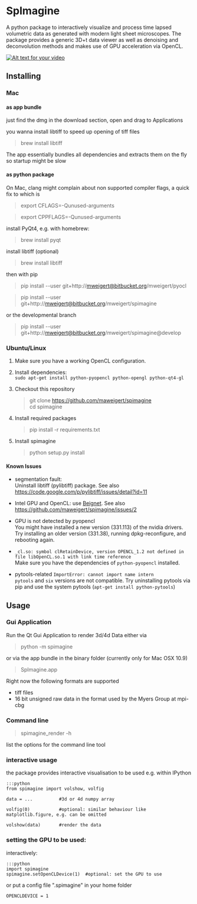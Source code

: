 # SpImagine

A python package to interactively visualize and process  time lapsed volumetric data as generated with modern light sheet microscopes. The package provides a generic 3D+t data viewer as well as denoising and deconvolution methods and makes use of GPU acceleration via OpenCL. 


[![Alt text for your video](poster_vimeo.png)](https://vimeo.com/126597994)

## Installing

### Mac

#### as app bundle

just find the dmg in the download section, open and drag to Applications

you wanna install libtiff to speed up opening of tiff files   
> brew install libtiff

The app essentially bundles all dependencies and extracts them on the fly  so startup might be slow

#### as python package

On Mac, clang might complain about non supported compiler flags, a quick fix to which is

> export CFLAGS=-Qunused-arguments

> export CPPFLAGS=-Qunused-arguments


install PyQt4, e.g. with homebrew:
> brew install pyqt

install libtiff (optional)
> brew install libtiff


then with pip

> pip install --user git+http://mweigert@bitbucket.org/mweigert/pyocl

> pip install --user git+http://mweigert@bitbucket.org/mweigert/spimagine

or the developmental branch

> pip install --user git+http://mweigert@bitbucket.org/mweigert/spimagine@develop


### Ubuntu/Linux
1. Make sure you have a working OpenCL configuration.

2. Install dependencies:  
   `sudo apt-get install python-pyopencl python-opengl python-qt4-gl`

2. Checkout this repository
   > git clone https://github.com/maweigert/spimagine  
   > cd spimagine

3. Install required packages
   > pip install -r requirements.txt

4. Install spimagine
   > python setup.py install

#### Known Issues
- segmentation fault:  
  Uninstall libtiff (pylibtiff) package. See also https://code.google.com/p/pylibtiff/issues/detail?id=11

- Intel GPU and OpenCL: use [Beignet](http://www.freedesktop.org/wiki/Software/Beignet/).  See also https://github.com/maweigert/spimagine/issues/2

- GPU is not detected by pyopencl  
  You might have installed a new version (331.113) of the nvidia drivers. Try installing an older version (331.38), running dpkg-reconfigure, and rebooting again.


- `_cl.so: symbol clRetainDevice, version OPENCL_1.2 not defined in file libOpenCL.so.1 with link time reference`  
  Make sure you have the dependencies of `python-pyopencl` installed.

- pytools-related `ImportError: cannot import name intern`  
  `pytools` and `six` versions are not compatible. Try uninstalling
  pytools via pip and use the system pytools (`apt-get install python-pytools`)

## Usage

### Gui Application

Run the  Qt Gui Application to render 3d/4d Data either via  


> python -m spimagine

or via the app bundle in the binary folder (currently only for Mac OSX 10.9) 

> SpImagine.app


Right now the following formats are supported

- tiff files
- 16 bit unsigned raw data in the format used by the Myers Group at mpi-cbg

### Command line

> spimagine_render -h

list the options for the command line tool



### interactive usage

the package provides interactive visualisation to be used e.g. within IPython

    :::python 
	from spimagine import volshow, volfig

	data = ...          #3d or 4d numpy array
	
	volfig(0)           #optional: similar behaviour like matplotlib.figure, e.g. can be omitted
	
	volshow(data)       #render the data

### setting the GPU to be used:

interactively:

    :::python 
	import spimagine 
	spimagine.setOpenCLDevice(1)  #optional: set the GPU to use


or put a config file ".spimagine" in your home folder

    OPENCLDEVICE = 1
